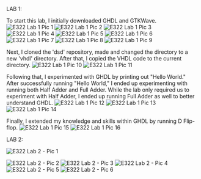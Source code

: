 LAB 1:

To start this lab, I initially downloaded GHDL and GTKWave. 
![E322 Lab 1 Pic 1](https://github.com/isarsdoshi/Design6/assets/98429892/215e0c2e-aa34-4507-ab06-8184a8c2202d)
![E322 Lab 1 Pic 2](https://github.com/isarsdoshi/Design6/assets/98429892/168fdcc4-7211-4fff-9226-e92ca73e1ea7)
![E322 Lab 1 Pic 3](https://github.com/isarsdoshi/Design6/assets/98429892/ae910fb0-c3c6-4c2f-90b5-a37fc473357e)
![E322 Lab 1 Pic 4](https://github.com/isarsdoshi/Design6/assets/98429892/c0b1b6d6-b115-4ac9-a8dc-d8736d7b5b43)
![E322 Lab 1 Pic 5](https://github.com/isarsdoshi/Design6/assets/98429892/b7fc5209-84a4-4149-a919-e96ba4c1716e)
![E322 Lab 1 Pic 6](https://github.com/isarsdoshi/Design6/assets/98429892/934ee70d-8eb0-4c86-ba71-5cb5cb130ec9)
![E322 Lab 1 Pic 7](https://github.com/isarsdoshi/Design6/assets/98429892/a3c0ed03-a622-4f1d-ad13-2b55c7b8abfd)
![E322 Lab 1 Pic 8](https://github.com/isarsdoshi/Design6/assets/98429892/0ed4fa0d-a4e5-46d8-becd-91b8e95e2ddf)
![E322 Lab 1 Pic 9](https://github.com/isarsdoshi/Design6/assets/98429892/360a889e-4936-48aa-83f0-3914285a2fbc)

Next, I cloned the 'dsd' repository, made and changed the directory to a new 'vhdl' directory. After that, I copied the VHDL code to the current directory.
![E322 Lab 1 Pic 10](https://github.com/isarsdoshi/Design6/assets/98429892/62fa001c-43c4-4b20-9252-ad08ee68adcb)
![E322 Lab 1 Pic 11](https://github.com/isarsdoshi/Design6/assets/98429892/adbde4de-5dd7-4ce6-ad63-1618f436d0cf)

Following that, I experimented with GHDL by printing out "Hello World." After successfully running "Hello World," I ended up experimenting with running both Half Adder and Full Adder. While the lab only required us to experiment with Half Adder, I ended up running Full Adder as well to better understand GHDL.
![E322 Lab 1 Pic 12](https://github.com/isarsdoshi/Design6/assets/98429892/4875b21c-1699-4d56-af9e-9a386cf94119)
![E322 Lab 1 Pic 13](https://github.com/isarsdoshi/Design6/assets/98429892/890878f4-9356-4fc3-8d24-ad689b0376fc)
![E322 Lab 1 Pic 14](https://github.com/isarsdoshi/Design6/assets/98429892/ccde42e5-295e-4b48-8152-1df11a19c4f7)

Finally, I extended my knowledge and skills within GHDL by running D Flip-flop.
![E322 Lab 1 Pic 15](https://github.com/isarsdoshi/Design6/assets/98429892/f170ae99-8e8d-4457-883a-97df8f62a6ce)
![E322 Lab 1 Pic 16](https://github.com/isarsdoshi/Design6/assets/98429892/cddafadd-ccbb-49d2-8979-7d8fe11f2074)


LAB 2: 

![E322 Lab 2 - Pic 1](https://github.com/isarsdoshi/Design6/assets/98429892/74de2826-4b05-4a89-a569-58141c8be6c0)

![E322 Lab 2 - Pic 2](https://github.com/isarsdoshi/Design6/assets/98429892/a7cc39c9-03b1-4be2-91e3-82a59ec7f11e)
![E322 Lab 2 - Pic 3](https://github.com/isarsdoshi/Design6/assets/98429892/7e6a7d3c-4608-4498-afb3-1547afc3c3b5)
![E322 Lab 2 - Pic 4](https://github.com/isarsdoshi/Design6/assets/98429892/dd7571b8-9f7e-4e44-a84e-d0040f97db3a)
![E322 Lab 2 - Pic 5](https://github.com/isarsdoshi/Design6/assets/98429892/5f13f292-b5a8-4387-807d-2e0c53b6096e)
![E322 Lab 2 - Pic 6](https://github.com/isarsdoshi/Design6/assets/98429892/108e8a95-03c1-45c3-83df-d483de65c929)

